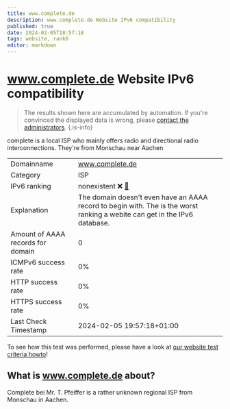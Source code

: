 ```yaml
---
title: www.complete.de
description: www.complete.de Website IPv6 compatibility
published: true
date: 2024-02-05T18:57:18
tags: website, rank6
editor: markdown
---
```


# www.complete.de Website IPv6 compatibility

> The results shown here are accumulated by automation. If you're convinced the displayed data is wrong, please [contact the administrators](/howto/chat). 
{.is-info}

complete is a local ISP who mainly offers radio and directional radio interconnections. They're from Monschau near Aachen


|   |   |
| - | - |
| Domainname | www.complete.de
| Category | ISP |
| IPv6 ranking | nonexistent :x: [🔗](/howto/ranking) |
| Explanation | The domain doesn't even have an AAAA record to begin with. The is the worst ranking a webite can get in the IPv6 database. |
| Amount of AAAA records for domain | 0 |
| ICMPv6 success rate | 0%|
| HTTP success rate | 0% |
| HTTPS success rate | 0% |
| Last Check Timestamp | 2024-02-05 19:57:18+01:00 |

To see how this test was performed, please have a look at [our website test criteria howto](/howto/testcriteria/website)!


## What is www.complete.de about?
Complete bei Mr. T. Pfeiffer is a rather unknown regional ISP from Monschau in Aachen.


